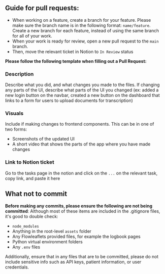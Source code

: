 ## Guide for pull requests:
- When working on a feature, create a branch for your feature. Please make sure the branch name is in the following format: `name/feature`. Create a new branch for each feature, instead of using the same branch for all of your work.
- When your work is ready for review, open a new pull request to the `main` branch.
- Then, move the relevant ticket in Notion to `In Review` status

**Please follow the following template when filling out a Pull Request:**

### Description
Describe what you did, and what changes you made to the files. If changing any parts of the UI, describe what parts of the UI you changed (ex: added a new login button on the navbar, created a new button on the dashboard that links to a form for users to upload documents for transcription)
### Visuals
Include if making changes to frontend components. This can be in one of two forms:
- Screenshots of the updated UI
- A short video that shows the parts of the app where you have made changes

### Link to Notion ticket
Go to the tasks page in the notion and click on the `...` on the relevant task, copy link, and paste it here

## What not to commit
**Before making any commits, please ensure the following are not being committed**:
Although most of these items are included in the .gitignore files, it's good to double check:
- `node_modules`
- Anything in the root-level `assets` folder
- Any Flowleaflets provided files, for example the logbook pages
- Python virtual environment folders
- Any `.env` files

Additionally, ensure that in any files that are to be committed, please do not include sensitive info such as API keys, patient information, or user credentials.
